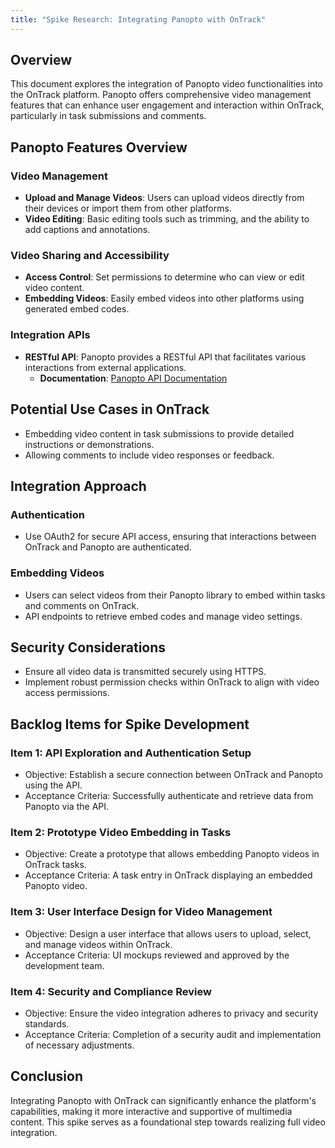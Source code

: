 ```yaml
---
title: "Spike Research: Integrating Panopto with OnTrack"
---
```


## Overview

This document explores the integration of Panopto video functionalities into the OnTrack platform.
Panopto offers comprehensive video management features that can enhance user engagement and
interaction within OnTrack, particularly in task submissions and comments.

## Panopto Features Overview

### Video Management

- **Upload and Manage Videos**: Users can upload videos directly from their devices or import them
  from other platforms.
- **Video Editing**: Basic editing tools such as trimming, and the ability to add captions and
  annotations.

### Video Sharing and Accessibility

- **Access Control**: Set permissions to determine who can view or edit video content.
- **Embedding Videos**: Easily embed videos into other platforms using generated embed codes.

### Integration APIs

- **RESTful API**: Panopto provides a RESTful API that facilitates various interactions from
  external applications.
  - **Documentation**:
    [Panopto API Documentation](https://demo.hosted.panopto.com/Panopto/api/docs/index.html)

## Potential Use Cases in OnTrack

- Embedding video content in task submissions to provide detailed instructions or demonstrations.
- Allowing comments to include video responses or feedback.

## Integration Approach

### Authentication

- Use OAuth2 for secure API access, ensuring that interactions between OnTrack and Panopto are
  authenticated.

### Embedding Videos

- Users can select videos from their Panopto library to embed within tasks and comments on OnTrack.
- API endpoints to retrieve embed codes and manage video settings.

## Security Considerations

- Ensure all video data is transmitted securely using HTTPS.
- Implement robust permission checks within OnTrack to align with video access permissions.

## Backlog Items for Spike Development

### Item 1: API Exploration and Authentication Setup

- Objective: Establish a secure connection between OnTrack and Panopto using the API.
- Acceptance Criteria: Successfully authenticate and retrieve data from Panopto via the API.

### Item 2: Prototype Video Embedding in Tasks

- Objective: Create a prototype that allows embedding Panopto videos in OnTrack tasks.
- Acceptance Criteria: A task entry in OnTrack displaying an embedded Panopto video.

### Item 3: User Interface Design for Video Management

- Objective: Design a user interface that allows users to upload, select, and manage videos within
  OnTrack.
- Acceptance Criteria: UI mockups reviewed and approved by the development team.

### Item 4: Security and Compliance Review

- Objective: Ensure the video integration adheres to privacy and security standards.
- Acceptance Criteria: Completion of a security audit and implementation of necessary adjustments.

## Conclusion

Integrating Panopto with OnTrack can significantly enhance the platform's capabilities, making it
more interactive and supportive of multimedia content. This spike serves as a foundational step
towards realizing full video integration.
